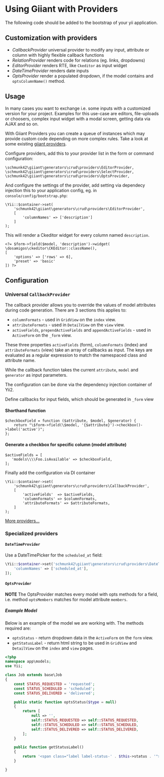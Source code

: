# Using Giiant with Providers

The following code should be added to the bootstrap of your yii application.  


Customization with providers
----------------------------

- *CallbackProvider* universal provider to modify any input, attribute or column with highly flexible callback functions
- *RelationProvider* renders code for relations (eg. links, dropdowns)
- *EditorProvider* renders RTE, like `Ckeditor` as input widget
- *DateTimeProvider* renders date inputs
- *OptsProvider* render a populated dropdown, if the model contains and `optsColumnName()` method.


## Usage

In many cases you want to exchange i.e. some inputs with a customized version for your project.
Examples for this use-case are editors, file-uploads or choosers, complex input widget with a modal screen, getting
data via AJAX and so on.

With Giiant Providers you can create a queue of instances which may provide custom code depending on more complex
rules. Take a look at some existing [giiant providers](https://github.com/schmunk42/yii2-giiant/tree/master/crud/providers).

Configure providers, add this to your provider list in the form or command configuration:

    \schmunk42\giiant\generators\crud\providers\EditorProvider,
    \schmunk42\giiant\generators\crud\providers\SelectProvider,
    \schmunk42\giiant\generators\crud\providers\OptsProvider,


And configure the settings of the provider, add setting via dependecy injection this to your application config, eg. in `console/config/bootstrap.php`:

    \Yii::$container->set(
        'schmunk42\giiant\generators\crud\providers\EditorProvider',
        [
            'columnNames' => ['description']
        ]
    );

This will render a Ckeditor widget for every column named `description`.

    <?= $form->field($model, 'description')->widget(
    \dosamigos\ckeditor\CKEditor::className(),
    [
        'options' => ['rows' => 6],
        'preset' => 'basic'
    ]) ?>


Configuration
-------------

### Universal `CallbackProvider`


The callback provider allows you to override the values of model attributes during code generation.  There are 3 sections this applies to:

- `columnFormats` - used in `GridView` on the `index` view.
- `attributeFormats` - used in `DetailView` on the `view` view.
- `activeFields`, `prependActiveFields` and `appendActiveFields` - used in `ActiveForm` on the `_form` view.

These three properties `activeFields` (form), `columnFormats` (index) and `attributeFormats` (view) take an array of callbacks as input. 
The keys are evaluated as a regular expression to match the namespaced class and attribute name.

While the callback function takes the current `attribute`, `model` and `generator` as input parameters.

The configuration can be done via the dependency injection container of Yii2.

Define callbacks for input fields, which should be generated in `_form` view

#### Shorthand function

    $checkboxField = function ($attribute, $model, $generator) {
        return "\$form->field(\$model, '{$attribute}')->checkbox()->label('active')";
    };

#### Generate a checkbox for specific column (model attribute)

```
$activeFields = [
   'models\\\\Foo.isAvailable' => $checkboxField,
];
```

Finally add the configuration via DI container

```
\Yii::$container->set(
    'schmunk42\giiant\generators\crud\providers\CallbackProvider',
    [
        'activeFields'  => $activeFields,
        'columnFormats' => $columnFormats,
        'attributeFormats' => $attributeFormats,
    ]
);
```

[More providers...](31-callback-provider-examples.md)



### Specialized providers

#### `DateTimeProvider`

Use a DateTimePicker for the `scheduled_at` field:

```php
\Yii::$container->set('schmunk42\giiant\generators\crud\providers\DateTimeProvider', [
    'columnNames' => ['scheduled_at'],
]);
```


#### `OptsProvider`

**NOTE** The OptsProvider matches every model with opts methods for a field, i.e. method `optsMembers` matches for model attribute `members`.

##### Example Model

Below is an example of the model we are working with.  The methods required are:

- `optsStatus` - return dropdown data in the `ActiveForm` on the `form` view.
- `getStatusLabel` - return html string to be used in `GridView` and `DetailView` on the `index` and `view` pages.

```php
<?php
namespace app\models;
use Yii;

class Job extends base\Job
{
    const STATUS_REQUESTED = 'requested';
    const STATUS_SCHEDULED = 'scheduled';
    const STATUS_DELIVERED = 'delivered';

    public static function optsStatus($type = null)
    {
        return [
            null => '',
            self::STATUS_REQUESTED => self::STATUS_REQUESTED,
            self::STATUS_SCHEDULED => self::STATUS_SCHEDULED,
            self::STATUS_DELIVERED => self::STATUS_DELIVERED,
        ];
    }

    public function getStatusLabel()
    {
        return '<span class="label label-status-' . $this->status . '">' . $this->status . '</span>';
    }

}
```
